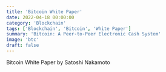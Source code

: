```yaml
---
title: 'Bitcoin White Paper'
date: 2022-04-18 00:00:00
category: 'Blockchain'
tags: ['Blockchain', 'Bitcoin', 'White Paper']
summary: 'Bitcoin: A Peer-to-Peer Electronic Cash System'
image: 'btc'
draft: false
---
```


Bitcoin White Paper by Satoshi Nakamoto
